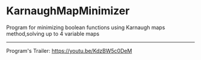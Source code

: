 # KarnaughMapMinimizer
Program for minimizing boolean functions using Karnaugh maps method,solving up to 4 variable maps
*******
Program's Trailer: https://youtu.be/KdzBW5c0DeM
